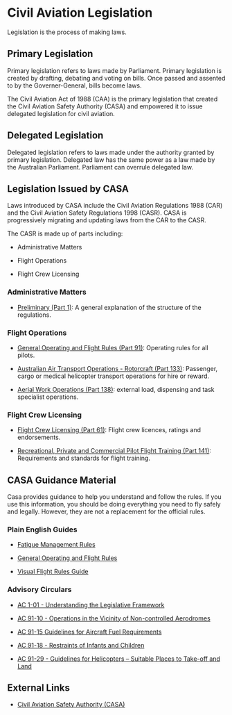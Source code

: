 # Civil Aviation Legislation

Legislation is the process of making laws.

## Primary Legislation

Primary legislation refers to laws made by Parliament. Primary legislation is created by drafting, debating and voting on bills. Once passed and assented to by the Governer-General, bills become laws.

The Civil Aviation Act of 1988 (CAA) is the primary legislation that created the Civil Aviation Safety Authority (CASA) and empowered it to issue delegated legislation for civil aviation.

## Delegated Legislation

Delegated legislation refers to laws made under the authority granted by primary legislation. Delegated law has the same power as a law made by the Australian Parliament. Parliament can overrule delegated law.

## Legislation Issued by CASA

Laws introduced by CASA include the Civil Aviation Regulations 1988 (CAR) and the Civil Aviation Safety Regulations 1998 (CASR). CASA is progressively migrating and updating laws from the CAR to the CASR.

The CASR is made up of parts including:

- Administrative Matters

- Flight Operations

- Flight Crew Licensing

### Administrative Matters

- [Preliminary (Part 1)](https://www.casa.gov.au/rules/regulatory-framework/casr/part-1-casr-preliminary): A general explanation of the structure of the regulations.

### Flight Operations

- [General Operating and Flight Rules (Part 91)](https://www.casa.gov.au/rules/regulatory-framework/casr/part-91-casr-general-operating-and-flight-rules): Operating rules for all pilots.

- [Australian Air Transport Operations - Rotorcraft (Part 133)](https://www.casa.gov.au/rules/regulatory-framework/casr/part-133-casr-australian-air-transport-operations-rotorcraft): Passenger, cargo or medical helicopter transport operations for hire or reward.

- [Aerial Work Operations (Part 138)](https://www.casa.gov.au/rules/regulatory-framework/casr/part-138-casr-aerial-work-operations): external load, dispensing and task specialist operations.

### Flight Crew Licensing

- [Flight Crew Licensing (Part 61)](https://www.casa.gov.au/rules/regulatory-framework/casr/part-61-casr-flight-crew-licensing): Flight crew licences, ratings and endorsements.

- [Recreational, Private and Commercial Pilot Flight Training (Part 141)](https://www.casa.gov.au/rules/regulatory-framework/casr/part-141-casr-recreational-private-and-commercial-pilot-flight-training-other-certain-integrated-training-courses): Requirements and standards for flight training.

## CASA Guidance Material

Casa provides guidance to help you understand and follow the rules. If you use this information, you should be doing everything you need to fly safely and legally. However, they are not a replacement for the official rules.

### Plain English Guides

- [Fatigue Management Rules](https://www.casa.gov.au/search-centre/plain-english-guides/plain-english-guide-fatigue-management-rules)

- [General Operating and Flight Rules](https://www.casa.gov.au/search-centre/plain-english-guides/plain-english-guide-general-operating-and-flight-rules)

- [Visual Flight Rules Guide](https://www.casa.gov.au/resources-and-education/publications/industry-guides/pilot-guides/visual-flight-rules-guide)

### Advisory Circulars

- [AC 1-01 - Understanding the Legislative Framework](https://www.casa.gov.au/sites/default/files/2021-08/advisory-circular-1-01-understanding-legislative-framework.pdf)

- [AC 91-10 - Operations in the Vicinity of Non-controlled Aerodromes](https://www.casa.gov.au/sites/default/files/2021-10/advisory-circular-91-10-operations-vicinity-noncontrolled-aerodromes.pdf)

- [AC 91-15 Guidelines for Aircraft Fuel Requirements](https://www.casa.gov.au/sites/default/files/2021-09/advisory-circular-91-15-guidelines-aircraft-fuel-requirements.pdf)

- [AC 91-18 - Restraints of Infants and Children](https://www.casa.gov.au/sites/default/files/2021-08/advisory-circular-91-18-restraints-infants-children.PDF)

- [AC 91-29 - Guidelines for Helicopters – Suitable Places to Take-off and Land](https://www.casa.gov.au/sites/default/files/2022-07/advisory-circular-91-29-guidelines-for-helicopters-suitable-places-to-take-off-and-land.pdf)

## External Links

- [Civil Aviation Safety Authority (CASA)](https://www.casa.gov.au/)
